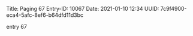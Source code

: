 Title: Paging 67
Entry-ID: 10067
Date: 2021-01-10 12:34
UUID: 7c9f4900-eca4-5afc-8ef6-b64dfd11d3bc

entry 67
